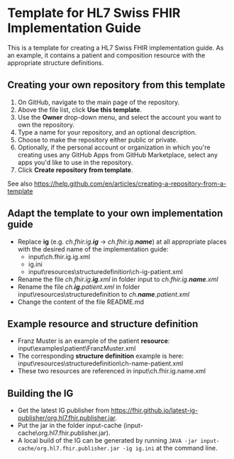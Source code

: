 # Template for HL7 Swiss FHIR Implementation Guide
This is a template for creating a HL7 Swiss FHIR implementation guide.
As an example, it contains a patient and composition resource with the appropriate structure definitions.

## Creating your own repository from this template
1. On GitHub, navigate to the main page of the repository.
2. Above the file list, click **Use this template**. 
3. Use the **Owner** drop-down menu, and select the account you want to own the repository. 
4. Type a name for your repository, and an optional description. 
5. Choose to make the repository either public or private.
6. Optionally, if the personal account or organization in which you're creating uses any GitHub Apps from GitHub Marketplace, select any apps you'd like to use in the repository.
7. Click **Create repository from template**.

See also https://help.github.com/en/articles/creating-a-repository-from-a-template

## Adapt the template to your own implementation guide
* Replace **ig** (e.g. *ch.fhir.ig.**ig*** &rarr; *ch.fhir.ig.**name***) at all appropriate places with the desired name of the implementation guide:  
    * input\ch.fhir.ig.ig.xml
    * ig.ini
    * input\resources\structuredefinition\ch-ig-patient.xml
* Rename the file *ch.fhir.ig.**ig**.xml* in folder input to *ch.fhir.ig.**name**.xml*
* Rename the file *ch.**ig**.patient.xml* in folder input\resources\structuredefinition to *ch.**name**.patient.xml*
* Change the content of the file README.md

## Example resource and structure definition
* Franz Muster is an example of the patient **resource**: input\examples\patient\FranzMuster.xml
* The corresponding **structure definition** example is here: input\resources\structuredefinition\ch-name-patient.xml
* These two resources are referenced in input\ch.fhir.ig.name.xml

## Building the IG
* Get the latest IG publisher from https://fhir.github.io/latest-ig-publisher/org.hl7.fhir.publisher.jar. 
* Put the jar in the folder input-cache (input-cache\org.hl7.fhir.publisher.jar).
* A local build of the IG can be generated by running `JAVA -jar input-cache/org.hl7.fhir.publisher.jar -ig ig.ini` at the command line.